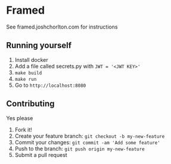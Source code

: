 # Framed

See framed.joshchorlton.com for instructions

## Running yourself
1. Install docker
2. Add a file called secrets.py with `JWT = '<JWT KEY>'`
3. `make build`
4. `make run`
5. Go to `http://localhost:8080`

## Contributing

Yes please
1. Fork it!
2. Create your feature branch: `git checkout -b my-new-feature`
3. Commit your changes: `git commit -am 'Add some feature'`
4. Push to the branch: `git push origin my-new-feature`
5. Submit a pull request
